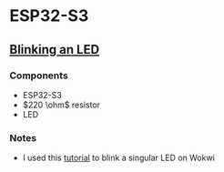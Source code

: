 # ESP32-S3

## [Blinking an LED](https://wokwi.com/projects/409566066184866817)

### Components

- ESP32-S3
- $220 \ohm$ resistor
- LED

### Notes

- I used this [tutorial](https://makeabilitylab.github.io/physcomp/esp32/led-blink.html) to blink a singular LED on Wokwi